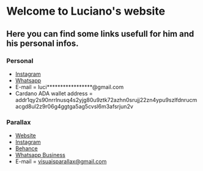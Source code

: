 # Welcome to Luciano's website

## Here you can find some links usefull for him and his personal infos.


### Personal

- [Instagram](www.instagram.com/lucianous.png)
- [Whatsapp](https://api.whatsapp.com/send?phone=5592993518009)
- E-mail = luci*****************@gmail.com
- Cardano ADA wallet address = addr1qy2s90nrrlnusq4s2yjg80u9ztk72azhn0srujj22zn4ypu9szlfdnrucmacgd8ul2z9r06g4ggtga5ag5cvsl6m3afsrjun2v

### Parallax
- [Website](www.parallax.art.br)
- [Instagram](www.instagram.com/parallax.arts)
- [Behance](www.behance.net/parallaxart)
- [Whatsapp Business](https://api.whatsapp.com/send?phone=5592991935886)
- E-mail = visuaisparallax@gmail.com
